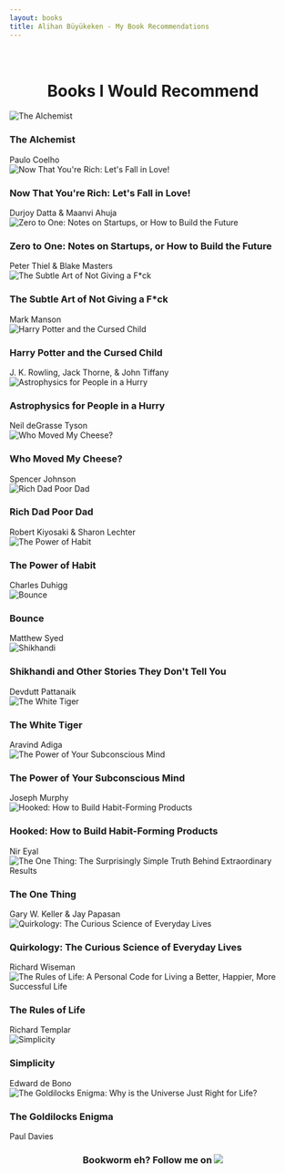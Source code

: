 ```yaml
---
layout: books
title: Alihan Büyükeken - My Book Recommendations
---
```

<head>
	<link rel="stylesheet" type="text/css" href="css/book_style.css" />
	<link rel="stylesheet" type="text/css" href="css/books_component.css" />
		<!-- Modernizr is used for flexbox fallback -->
	<script src="books/js/modernizr.custom.js"></script>
</head>
<div class="view">
	<div class="my__suggestion"><center><h1><br>Books I Would Recommend</h1></center><div>
		<section class="grid">
			<div class="product">
				<div class="product__info">
					<img class="product__image" src="books/images/The_Alchemist.png" alt="The Alchemist" />
					<h3 class="product__title">The Alchemist</h3>
					<span class="product__author highlight">Paulo Coelho</span>
				</div>
			</div>
			<div class="product">
				<div class="product__info">
					<img class="product__image" src="books/images/Now_That_You_are_Rich.png" alt="Now That You're Rich: Let's Fall in Love!" />
					<h3 class="product__title">Now That You're Rich: Let's Fall in Love!</h3>
					<span class="product__author highlight">Durjoy Datta & Maanvi Ahuja</span>
				</div>
			</div>
			<div class="product">
				<div class="product__info">
					<img class="product__image" src="books/images/Zero_to_One.png" alt="Zero to One: Notes on Startups, or How to Build the Future" />
					<h3 class="product__title">Zero to One: Notes on Startups, or How to Build the Future</h3>
					<span class="product__author highlight">Peter Thiel & Blake Masters</span>
				</div>
			</div>
			<div class="product">
				<div class="product__info">
					<img class="product__image" src="books/images/The_Subtle_Art_of_Not_Giving_a_Fck.png" alt="The Subtle Art of Not Giving a F*ck" />
					<h3 class="product__title">The Subtle Art of Not Giving a F*ck</h3>
					<span class="product__author highlight">Mark Manson</span>
				</div>
			</div>
			<div class="product">
				<div class="product__info">
					<img class="product__image" src="books/images/Harry_Potter_and_the_Cursed_Child.png" alt="Harry Potter and the Cursed Child" />
					<h3 class="product__title">Harry Potter and the Cursed Child</h3>
					<span class="product__author highlight">J. K. Rowling, Jack Thorne, & John Tiffany</span>
				</div>
			</div>
			<div class="product">
				<div class="product__info">
					<img class="product__image" src="books/images/Astrophysics_for_People_in_a_Hurry.png" alt="Astrophysics for People in a Hurry" />
					<h3 class="product__title">Astrophysics for People in a Hurry</h3>
					<span class="product__author highlight">Neil deGrasse Tyson</span>
				</div>
			</div>		
			<div class="product">
				<div class="product__info">
					<img class="product__image" src="books/images/Who_Moved_My_Cheese.png" alt="Who Moved My Cheese?" />
					<h3 class="product__title">Who Moved My Cheese?</h3>
					<span class="product__author highlight">Spencer Johnson</span>
				</div>
			</div>
			<div class="product">
				<div class="product__info">
					<img class="product__image" src="books/images/Rich_Dad_Poor_Dad.png" alt="Rich Dad Poor Dad" />
					<h3 class="product__title">Rich Dad Poor Dad</h3>
					<span class="product__author highlight">Robert Kiyosaki & Sharon Lechter</span>
				</div>
			</div>
			<div class="product">
				<div class="product__info">
					<img class="product__image" src="books/images/The_Power_of_Habit.png" alt="The Power of Habit" />
					<h3 class="product__title">The Power of Habit</h3>
					<span class="product__author highlight">Charles Duhigg</span>
				</div>
			</div>
			<div class="product">
				<div class="product__info">
					<img class="product__image" src="books/images/Bounce.png" alt="Bounce" />
					<h3 class="product__title">Bounce</h3>
					<span class="product__author highlight">Matthew Syed</span>
				</div>
			</div>
			<div class="product">
				<div class="product__info">
					<img class="product__image" src="books/images/Shikhandi.png" alt="Shikhandi" />
					<h3 class="product__title">Shikhandi and Other Stories They Don't Tell You</h3>
					<span class="product__author highlight">Devdutt Pattanaik</span>
				</div>
			</div>
			<div class="product">
				<div class="product__info">
					<img class="product__image" src="books/images/The_White_Tiger.png" alt="The White Tiger" />
					<h3 class="product__title">The White Tiger</h3>
					<span class="product__author highlight">Aravind Adiga</span>
				</div>
			</div>
			<div class="product">
				<div class="product__info">
					<img class="product__image" src="books/images/The_Power_of_Your_Subconscious_Mind.png" alt="The Power of Your Subconscious Mind" />
					<h3 class="product__title">The Power of Your Subconscious Mind</h3>
					<span class="product__author highlight">Joseph Murphy</span>
				</div>
			</div>
			<div class="product">
				<div class="product__info">
					<img class="product__image" src="books/images/Hooked.png" alt="Hooked: How to Build Habit-Forming Products" />
					<h3 class="product__title">Hooked: How to Build Habit-Forming Products</h3>
					<span class="product__author highlight">Nir Eyal</span>
				</div>
			</div>
			<div class="product">
				<div class="product__info">
					<img class="product__image" src="books/images/The_One_Thing.png" alt="The One Thing: The Surprisingly Simple Truth Behind Extraordinary Results" />
					<h3 class="product__title">The One Thing</h3>
					<span class="product__author highlight">Gary W. Keller & Jay Papasan</span>
				</div>
			</div>
			<div class="product">
				<div class="product__info">
					<img class="product__image" src="books/images/Quirkology.png" alt="Quirkology: The Curious Science of Everyday Lives" />
					<h3 class="product__title">Quirkology: The Curious Science of Everyday Lives</h3>
					<span class="product__author highlight">Richard Wiseman</span>
				</div>
			</div>
			<div class="product">
				<div class="product__info">
					<img class="product__image" src="books/images/The_Rules_of_Life.png" alt="The Rules of Life: A Personal Code for Living a Better, Happier, More Successful Life" />
					<h3 class="product__title">The Rules of Life</h3>
					<span class="product__author highlight">Richard Templar</span>
				</div>
			</div>
			<div class="product">
				<div class="product__info">
					<img class="product__image" src="books/images/Simp.png" alt="Simplicity" />
					<h3 class="product__title">Simplicity</h3>
					<span class="product__author highlight">Edward de Bono</span>
				</div>
			</div>
			<div class="product">
				<div class="product__info">
					<img class="product__image" src="books/images/The_Goldilocks_Enigma.png" alt="The Goldilocks Enigma: Why is the Universe Just Right for Life?" />
					<h3 class="product__title">The Goldilocks Enigma</h3>
					<span class="product__author highlight">Paul Davies</span>
				</div>
			</div>			
		</section>
		<center>
			<h3>Bookworm eh? Follow me on <a href="https://www.goodreads.com/alihanbuyukeken"><img src="goodreads_logo.png" /></a></h3>
		</center>
	</div>
